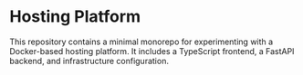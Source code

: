 # Hosting Platform

This repository contains a minimal monorepo for experimenting with a Docker-based hosting platform.
It includes a TypeScript frontend, a FastAPI backend, and infrastructure configuration.
